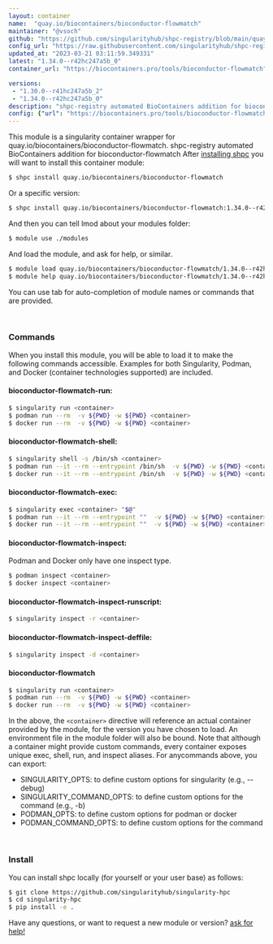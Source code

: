 ```yaml
---
layout: container
name:  "quay.io/biocontainers/bioconductor-flowmatch"
maintainer: "@vsoch"
github: "https://github.com/singularityhub/shpc-registry/blob/main/quay.io/biocontainers/bioconductor-flowmatch/container.yaml"
config_url: "https://raw.githubusercontent.com/singularityhub/shpc-registry/main/quay.io/biocontainers/bioconductor-flowmatch/container.yaml"
updated_at: "2023-03-21 03:11:59.349331"
latest: "1.34.0--r42hc247a5b_0"
container_url: "https://biocontainers.pro/tools/bioconductor-flowmatch"

versions:
 - "1.30.0--r41hc247a5b_2"
 - "1.34.0--r42hc247a5b_0"
description: "shpc-registry automated BioContainers addition for bioconductor-flowmatch"
config: {"url": "https://biocontainers.pro/tools/bioconductor-flowmatch", "maintainer": "@vsoch", "description": "shpc-registry automated BioContainers addition for bioconductor-flowmatch", "latest": {"1.34.0--r42hc247a5b_0": "sha256:ebd16a5956c7c3983341be7045cb17cd5b9ee91e622d58c8b76f5177fdb79f6f"}, "tags": {"1.30.0--r41hc247a5b_2": "sha256:aa7ba3de9b624ac2a3bc015f624fdaa8f5dd3f93f3fb1eb36a228deb597a4677", "1.34.0--r42hc247a5b_0": "sha256:ebd16a5956c7c3983341be7045cb17cd5b9ee91e622d58c8b76f5177fdb79f6f"}, "docker": "quay.io/biocontainers/bioconductor-flowmatch"}
---
```


This module is a singularity container wrapper for quay.io/biocontainers/bioconductor-flowmatch.
shpc-registry automated BioContainers addition for bioconductor-flowmatch
After [installing shpc](#install) you will want to install this container module:


```bash
$ shpc install quay.io/biocontainers/bioconductor-flowmatch
```

Or a specific version:

```bash
$ shpc install quay.io/biocontainers/bioconductor-flowmatch:1.34.0--r42hc247a5b_0
```

And then you can tell lmod about your modules folder:

```bash
$ module use ./modules
```

And load the module, and ask for help, or similar.

```bash
$ module load quay.io/biocontainers/bioconductor-flowmatch/1.34.0--r42hc247a5b_0
$ module help quay.io/biocontainers/bioconductor-flowmatch/1.34.0--r42hc247a5b_0
```

You can use tab for auto-completion of module names or commands that are provided.

<br>

### Commands

When you install this module, you will be able to load it to make the following commands accessible.
Examples for both Singularity, Podman, and Docker (container technologies supported) are included.

#### bioconductor-flowmatch-run:

```bash
$ singularity run <container>
$ podman run --rm  -v ${PWD} -w ${PWD} <container>
$ docker run --rm  -v ${PWD} -w ${PWD} <container>
```

#### bioconductor-flowmatch-shell:

```bash
$ singularity shell -s /bin/sh <container>
$ podman run --it --rm --entrypoint /bin/sh  -v ${PWD} -w ${PWD} <container>
$ docker run --it --rm --entrypoint /bin/sh  -v ${PWD} -w ${PWD} <container>
```

#### bioconductor-flowmatch-exec:

```bash
$ singularity exec <container> "$@"
$ podman run --it --rm --entrypoint ""  -v ${PWD} -w ${PWD} <container> "$@"
$ docker run --it --rm --entrypoint ""  -v ${PWD} -w ${PWD} <container> "$@"
```

#### bioconductor-flowmatch-inspect:

Podman and Docker only have one inspect type.

```bash
$ podman inspect <container>
$ docker inspect <container>
```

#### bioconductor-flowmatch-inspect-runscript:

```bash
$ singularity inspect -r <container>
```

#### bioconductor-flowmatch-inspect-deffile:

```bash
$ singularity inspect -d <container>
```



#### bioconductor-flowmatch

```bash
$ singularity run <container>
$ podman run --rm  -v ${PWD} -w ${PWD} <container>
$ docker run --rm  -v ${PWD} -w ${PWD} <container>
```


In the above, the `<container>` directive will reference an actual container provided
by the module, for the version you have chosen to load. An environment file in the
module folder will also be bound. Note that although a container
might provide custom commands, every container exposes unique exec, shell, run, and
inspect aliases. For anycommands above, you can export:

 - SINGULARITY_OPTS: to define custom options for singularity (e.g., --debug)
 - SINGULARITY_COMMAND_OPTS: to define custom options for the command (e.g., -b)
 - PODMAN_OPTS: to define custom options for podman or docker
 - PODMAN_COMMAND_OPTS: to define custom options for the command

<br>

### Install

You can install shpc locally (for yourself or your user base) as follows:

```bash
$ git clone https://github.com/singularityhub/singularity-hpc
$ cd singularity-hpc
$ pip install -e .
```

Have any questions, or want to request a new module or version? [ask for help!](https://github.com/singularityhub/singularity-hpc/issues)
